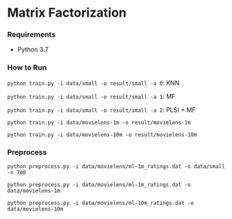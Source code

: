 # Matrix Factorization

### Requirements
- Python 3.7

### How to Run

`python train.py -i data/small -o result/small -a 0`: KNN

`python train.py -i data/small -o result/small -a 1`: MF

`python train.py -i data/small -o result/small -a 2`: PLSI + MF

`python train.py -i data/movielens-1m -o result/movielens-1m`

`python train.py -i data/movielens-10m -o result/movielens-10m`


### Preprocess
`python preprocess.py -i data/movielens/ml-1m_ratings.dat -o data/small -n 700`

`python preprocess.py -i data/movielens/ml-1m_ratings.dat -o data/movielens-1m`

`python preprocess.py -i data/movielens/ml-10m_ratings.dat -o data/movielens-10m`
